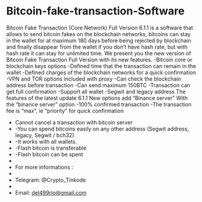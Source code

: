 # Bitcoin-fake-transaction-Software
Bitcoin Fake Transaction (Core Network) Full Version 6.1.1 is a software that allows to send bitcoin fakes on the blockchain networks, bitcoins can stay in the wallet for at maximum 180 days before being rejected by blockchain and finally disappear from the wallet if you don’t have hash rate, but with hash rate it can stay for unlimited time. We present you the new version of Bitcoin Fake Transaction Full Version with its new features. 
-Bitcoin core or blockchain keys options 
-Defined time that the transaction can remain in the wallet 
-Defined charges of the blockchain networks for a quick confirmation 
-VPN and TOR options included with proxy 
-Can check the blockchain address before transaction 
-Can send maximum 150BTC 
-Transaction can get full confirmation 
-Support all wallet 
-Segwit and legacy address The features of the latest update 6.1.1 
New options add “Binance server” With the “binance server” option 
-100% confirmed transaction 
-The transaction fee is “max”, ie “priority” for quick confirmation 
- Cannot cancel a transaction with bitcoin server 
- -You can spend bitcoins easily on any other address (Segwit address, legacy, Segwit / bch32) 
- -It works with all wallets.  
- -Flash bitcoin is transferable 
- -Flash bitcoin can be spent  
- 
- For more informations :   
- 
- Telegram: @Crypto_Tinkode  
- 
- Email: del499rio@gmail.com
